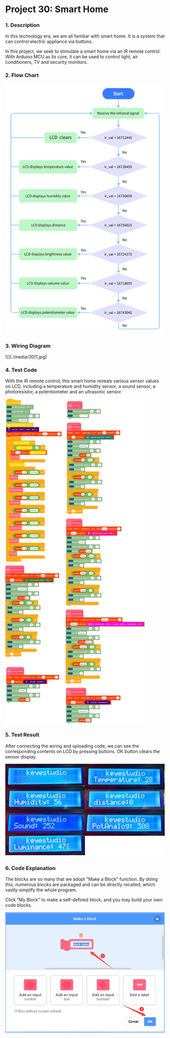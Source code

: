 # **Project 30: Smart Home**
### **1. Description**

In this technology era, we are all familiar with smart home. It is a system that can control electric appliance via buttons. 

In this project, we seek to stimulate a smart home via an IR remote control. With Arduino MCU as its core, it can be used to  control light, air conditioners, TV and security monitors. 

### **2. Flow Chart**

![](./media/1680245250541-45.png)

### **3. Wiring Diagram**

![](./media/30(1.jpg)

### **4. Test Code**

With the IR remote control, this smart home reveals various sensor values on LCD, including a temperature and humidity sensor, a sound sensor, a photoresistor, a potentiometer and an ultrasonic sensor. 

![30](./media/30-1682061835023-47.png)

### **5. Test Result**

After connecting the wiring and uploading code, we can see the corresponding contents on LCD by pressing buttons. OK button clears the sensor display.

![300101](./media/300101.png)

### **6. Code Explanation**

The blocks are so many that we adopt "Make a Block" function. By doing this, numerous blocks are packaged and can be directly recalled, which vastly simplify the whole program. 

Click “My Block” to make a self-defined block, and you may build your own code blocks. 

![image-20230331145236585](./media/image-20230331145236585.png)

